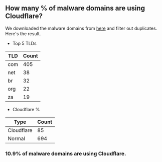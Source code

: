 ## How many % of malware domains are using Cloudflare?


We downloaded the malware domains from [here](https://urlhaus.abuse.ch) and filter out duplicates.
Here's the result.


[//]: # (start replacement)


- Top 5 TLDs

| TLD | Count |
| --- | --- |
| com | 405 |
| net | 38 |
| br | 32 |
| org | 22 |
| za | 19 |


- Cloudflare %

| Type | Count |
| --- | --- |
| Cloudflare | 85 |
| Normal | 694 |


### 10.9% of malware domains are using Cloudflare.